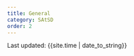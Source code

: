 ```yaml
---
title: General
category: SAtSD
order: 2
---
```




<div>Last updated: {{site.time | date_to_string}}</div>